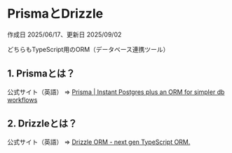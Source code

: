 # PrismaとDrizzle

作成日 2025/06/17、更新日 2025/09/02

どちらもTypeScript用のORM（データベース連携ツール）

## 1. Prismaとは？

公式サイト（英語） => [Prisma | Instant Postgres plus an ORM for simpler db workflows](https://www.prisma.io/)

## 2. Drizzleとは？

公式サイト（英語） => [Drizzle ORM - next gen TypeScript ORM.](https://orm.drizzle.team/)
